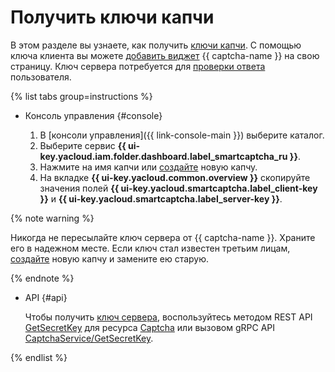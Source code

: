 # Получить ключи капчи 

В этом разделе вы узнаете, как получить [ключи капчи](../concepts/keys.md). С помощью ключа клиента вы можете [добавить виджет](../quickstart.md#add-widget) {{ captcha-name }} на свою страницу. Ключ сервера потребуется для [проверки ответа](../quickstart.md#check-answer) пользователя.

{% list tabs group=instructions %}

- Консоль управления {#console}

    1. В [консоли управления]({{ link-console-main }}) выберите каталог.
    1. Выберите сервис **{{ ui-key.yacloud.iam.folder.dashboard.label_smartcaptcha_ru }}**.
    1. Нажмите на имя капчи или [создайте](../quickstart.md#creat-captcha) новую капчу.
    1. На вкладке **{{ ui-key.yacloud.common.overview }}** скопируйте значения полей **{{ ui-key.yacloud.smartcaptcha.label_client-key }}** и **{{ ui-key.yacloud.smartcaptcha.label_server-key }}**.

{% note warning %}

Никогда не пересылайте ключ сервера от {{ captcha-name }}. Храните его в надежном месте. Если ключ стал известен третьим лицам, [создайте](../operations/create-captcha.md) новую капчу и замените ею старую.

{% endnote %}

- API {#api}

  Чтобы получить [ключ сервера](../concepts/keys.md), воспользуйтесь методом REST API [GetSecretKey](../api-ref/Captcha/getSecretKey.md) для ресурса [Captcha](../api-ref/Captcha/index.md) или вызовом gRPC API [CaptchaService/GetSecretKey](../api-ref/grpc/Captcha/getSecretKey.md).

{% endlist %}
